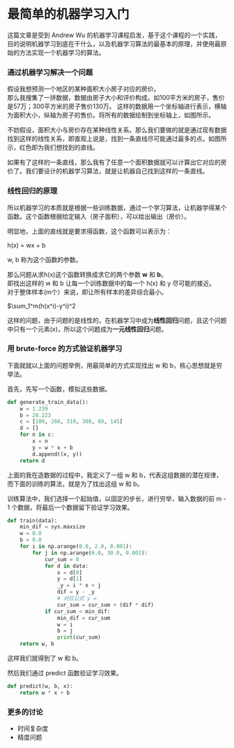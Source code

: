 # 最简单的机器学习入门

这篇文章是受到 Andrew Wu 的机器学习课程启发，基于这个课程的一个实践，目的说明机器学习到底在干什么，以及机器学习算法的最基本的原理，并使用最原始的方法实现一个机器学习的算法。

### 通过机器学习解决一个问题

假设我想预测一个地区的某种面积大小房子对应的房价。  
那么我搜集了一拼数据，数据由房子大小和评价构成。如100平方米的房子，售价是57万；300平方米的房子售价130万。
这样的数据用一个坐标轴进行表示，横轴为面积大小，纵轴为房子的售价。将所有的数据绘制到坐标轴上，如图所示。

不妨假设，面积大小与房价存在某种线性关系。那么我们要做的就是通过现有数据找到这样的线性关系，即直观上说是，找到一条直线尽可能通过最多的点。如图所示，红色即为我们想找到的直线。

如果有了这样的一条直线，那么我有了任意一个面积数据就可以计算出它对应的房价了。我们要设计的机器学习算法，就是让机器自己找到这样的一条直线。

### 线性回归的原理

所以机器学习的本质就是根据一些训练数据，通过一个学习算法，让机器学得某个函数。这个函数根据给定输入（房子面积），可以给出输出（房价）。

明显地，上面的直线就是要求得函数，这个函数可以表示为：

h(x) = wx + b

w, b 称为这个函数的参数。 

那么问题从求h(x)这个函数转换成求它的两个参数 **w** 和 **b**。  
即找出这样的 w 和 b 让每一个训练数据中的每一个 h(x) 和 y 尽可能的接近。  
对于整体样本(m个）来说，即让所有样本的差异综合最小。

$\sum_1^m\(h(x^i)-y^i)^2

这样的问题，由于问题的是线性的，在机器学习中成为**线性回归**问题，且这个问题中只有一个元素(x)，所以这个问题成为**一元线性回归**问题。


### 用 brute-force 的方式验证机器学习

下面就就以上面的问题举例，用最简单的方式实现找出 w 和 b，核心思想就是穷举法。  

首先，先写一个函数，模拟这些数据。

```python
def generate_train_data():
    w = 1.239
    b = 20.223
    c = [100, 260, 310, 380, 89, 145]
    d = []
    for n in c:
        x = n
        y = w * x + b
        d.append((x, y))
    return d
```

上面的我在造数据的过程中，我定义了一组 w 和 b，代表这组数据的潜在规律，而下面的训练的算法，就是为了找出这组 w 和 b。

训练算法中，我们选择一个起始值，以固定的步长，进行穷举，输入数据的前 m - 1 个数据，将最后一个数据留下验证学习效果。

```python
def train(data):
    min_dif = sys.maxsize
    w = 0.0
    b = 0.0
    for i in np.arange(0.0, 2.0, 0.001):
        for j in np.arange(0.0, 30.0, 0.001):
            cur_sum = 0
            for d in data:
                x = d[0]
                y = d[1]
                _y = i * x + j
                dif = y - _y
                # 对应公式 y = 
                cur_sum = cur_sum + (dif * dif)
            if cur_sum < min_dif:
                min_dif = cur_sum
                w = i
                b = j
                print(cur_sum)
    return w, b
```

这样我们就得到了 w 和 b。

然后我们通过 predict 函数验证学习效果。

```python
def predict(w, b, x):
    return w * x + b
```

### 更多的讨论

- 时间复杂度
- 精度问题

